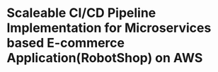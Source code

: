 # Scaleable CI/CD Pipeline Implementation for Microservices based E-commerce Application(RobotShop) on AWS
